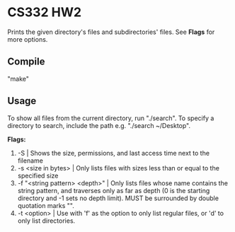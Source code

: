 CS332 HW2
==================================

Prints the given directory's files and subdirectories' files. See **Flags** for more options.

Compile
------------------

"make"

Usage
------------------

To show all files from the current directory, run "./search". To specify a directory to search, include the path e.g. "./search ~/Desktop".

**Flags:**

1. -S | Shows the size, permissions, and last access time next to the filename
2. -s \<size in bytes> | Only lists files with sizes less than or equal to the specified size
3. -f "\<string pattern> \<depth>" | Only lists files whose name contains the string pattern, and traverses only as far as depth (0 is the starting directory and -1 sets no depth limit). MUST be surrounded by double quotation marks "".
4. -t \<option> | Use with 'f' as the option to only list regular files, or 'd' to only list directories.
